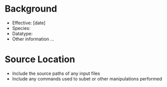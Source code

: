 # Background
- Effective: [date]
- Species:
- Datatype:
- Other information ...

# Source Location
- Include the source paths of any input files
- Include any commands used to subet or other manipulations performed